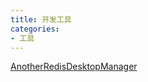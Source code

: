 ```yaml
---
title: 开发工具
categories: 
- 工具
---
```


[AnotherRedisDesktopManager](https://github.com/qishibo/AnotherRedisDesktopManager)

